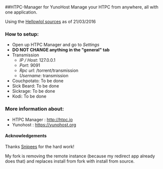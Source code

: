 ##HTPC-Manager for YunoHost
Manage your HTPC from anywhere, all with one application.

Using the [Hellowlol sources](https://github.com/Hellowlol/HTPC-Manager) as of 21/03/2016

### How to setup:
- Open up HTPC Manager and go to *Settings*
- **DO NOT CHANGE anything in the "general" tab**
- Transmission
  - *IP / Host*: 127.0.0.1
  - *Port*: 9091
  - *Rpc url*: /torrent/transmission
  - *Username*: transmission
- Couchpotato: To be done
- Sick Beard: To be done
- Sickrage: To be done
- Kodi: To be done

### More information about:
- HTPC Manager : 	http://htpc.io
- Yunohost : 		https://yunohost.org


#### Acknowledgements
Thanks [Snipees](https://github.com/scith/htpc-manager_ynh) for the hard work!

My fork is removing the remote instance (because my redirect app already does that) and replaces install from fork with install from source.
